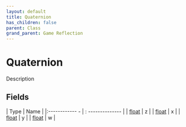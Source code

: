 ```yaml
---
layout: default
title: Quaternion
has_children: false
parent: Class
grand_parent: Game Reflection
---
```

# Quaternion
Description 

## Fields
| Type | Name |
|:------------ - | : -------------- |
| [float](game-reflection/components/float.md) | z |
| [float](game-reflection/components/float.md) | x |
| [float](game-reflection/components/float.md) | y |
| [float](game-reflection/components/float.md) | w |
